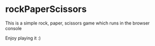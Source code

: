 # rockPaperScissors

This is a simple rock, paper, scissors game which runs in the browser console

Enjoy playing it :)